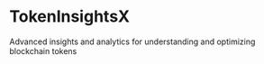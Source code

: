 # TokenInsightsX
Advanced insights and analytics for understanding and optimizing blockchain tokens
